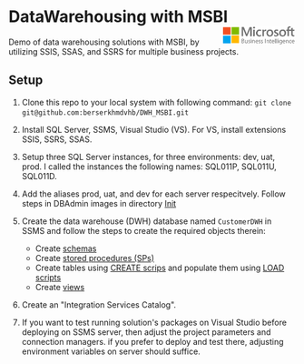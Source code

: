 # DataWarehousing with MSBI <img src="logo.png" align="right" style="width: 25%;"/>
Demo of data warehousing solutions with MSBI, by utilizing SSIS, SSAS, and SSRS for multiple business projects.

## Setup
1. Clone this repo to your local system with following command:
  `git clone git@github.com:berserkhmdvhb/DWH_MSBI.git`

3. Install SQL Server, SSMS, Visual Studio (VS). For VS, install extensions SSIS, SSRS, SSAS.
4. Setup three SQL Server instances, for three environments: dev, uat, prod. I called the instances the following names:
SQL011P, SQL011U, SQL011D.
5. Add the aliases prod, uat, and dev for each server respecitvely. Follow steps in DBAdmin images in directory [Init](https://github.com/berserkhmdvhb/DWH_MSBI/tree/main/Projects/CustomerData/source/Scripts/DB/Init)

6. Create the data warehouse (DWH) database named `CustomerDWH` in SSMS and follow the steps to create the required objects therein:
   - Create [schemas](https://github.com/berserkhmdvhb/DWH_MSBI/blob/main/Projects/CustomerData/source/Scripts/DB/Init/SchemasCreation.sql)
   - Create [stored procedures (SPs)](https://github.com/berserkhmdvhb/DWH_MSBI/tree/main/Projects/CustomerData/source/Scripts/DB/SP) 
   - Create tables using [CREATE scrips](https://github.com/berserkhmdvhb/DWH_MSBI/tree/main/Projects/CustomerData/source/Scripts/DB/Tables/CREATE) and populate them using [LOAD scripts](https://github.com/berserkhmdvhb/DWH_MSBI/tree/main/Projects/CustomerData/source/Scripts/DB/Tables/LOAD)
   - Create [views](https://github.com/berserkhmdvhb/DWH_MSBI/tree/main/Projects/CustomerData/source/Scripts/DB/Views)
  
7. Create an "Integration Services Catalog".

8. If you want to test running solution's packages on Visual Studio before deploying on SSMS server, then adjust the project parameters and connection managers. if you prefer to deploy and test there, adjusting environment variables on server should suffice.
